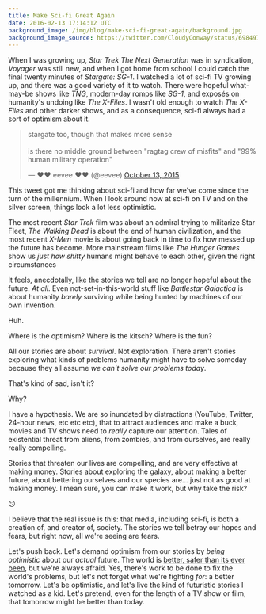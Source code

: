 ```yaml
---
title: Make Sci-fi Great Again
date: 2016-02-13 17:14:12 UTC
background_image: /img/blog/make-sci-fi-great-again/background.jpg
background_image_source: https://twitter.com/CloudyConway/status/698497319394738176
---
```


When I was growing up, _Star Trek The Next Generation_ was in syndication, _Voyager_ was still new, and when I got home from school I could catch the final twenty minutes of _Stargate: SG-1_. I watched a lot of sci-fi TV growing up, and there was a good variety of it to watch. There were hopeful what-may-be shows like _TNG_, modern-day romps like _SG-1_, and exposés on humanity's undoing like _The X-Files_. I wasn't old enough to watch _The X-Files_ and other darker shows, and as a consequence, sci-fi always had a sort of optimism about it.

<!-- more -->

<blockquote class="twitter-tweet" data-lang="en"><p lang="en" dir="ltr">stargate too, though that makes more sense<br><br>is there no middle ground between &quot;ragtag crew of misfits&quot; and &quot;99% human military operation&quot;</p>&mdash; ♥❤ eevee ❤♥ (@eevee) <a href="https://twitter.com/eevee/status/653841429861527552">October 13, 2015</a></blockquote> <script async src="//platform.twitter.com/widgets.js" charset="utf-8"></script>

This tweet got me thinking about sci-fi and how far we've come since the turn of the millennium. When I look around now at sci-fi on TV and on the silver screen, things look a lot less optimistic. 

The most recent _Star Trek_ film was about an admiral trying to militarize Star Fleet, _The Walking Dead_ is about the end of human civilization, and the most recent _X-Men_ movie is about going back in time to fix how messed up the future has become. More mainstream films like _The Hunger Games_ show us _just how shitty_ humans might behave to each other, given the right circumstances

It feels, anecdotally, like the stories we tell are no longer hopeful about the future. _At all_. Even not-set-in-this-world stuff like _Battlestar Galactica_ is about humanity _barely_ surviving while being hunted by machines of our own invention. 

Huh.

Where is the optimism? Where is the kitsch? Where is the fun?

All our stories are about _survival_. Not exploration. There aren't stories exploring what kinds of problems humanity might have to solve someday because they all assume _we can't solve our problems today_.

That's kind of sad, isn't it?

Why?

I have a hypothesis. We are so inundated by distractions (YouTube, Twitter, 24-hour news, etc etc etc), that to attract audiences and make a buck, movies and TV shows need to _really_ capture our attention. Tales of existential threat from aliens, from zombies, and from ourselves, are really really compelling. 

Stories that threaten our lives are compelling, and are very effective at making money. Stories about exploring the galaxy, about making a better future, about bettering ourselves and our species are... just not as good at making money. I mean sure, you can make it work, but why take the risk?

😕

I believe that the real issue is this: that media, including sci-fi, is both a creation of, and creator of, society. The stories we tell betray our hopes and fears, but right now, all we're seeing are fears.

Let's push back. Let's demand optimism from our stories by _being optimistic_ about our _actual_ future. The world is [better, safer than its ever been](https://www.youtube.com/watch?v=Sm5xF-UYgdg), but we're always afraid. Yes, there's work to be done to fix the world's problems, but let's not forget what we're fighting _for_: a better tomorrow. Let's be optimistic, and let's live the kind of futuristic stories I watched as a kid. Let's pretend, even for the length of a TV show or film, that tomorrow might be better than today.
